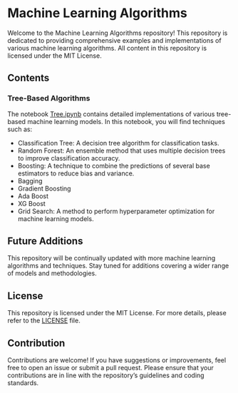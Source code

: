 # Machine Learning Algorithms

Welcome to the Machine Learning Algorithms repository! This repository is dedicated to providing comprehensive examples and implementations of various machine learning algorithms. All content in this repository is licensed under the MIT License.

## Contents

### Tree-Based Algorithms

The notebook [Tree.ipynb](Tree.ipynb) contains detailed implementations of various tree-based machine learning models. In this notebook, you will find techniques such as:
- Classification Tree: A decision tree algorithm for classification tasks.
- Random Forest: An ensemble method that uses multiple decision trees to improve classification accuracy.
- Boosting: A technique to combine the predictions of several base estimators to reduce bias and variance.
- Bagging
- Gradient Boosting
- Ada Boost
- XG Boost
- Grid Search: A method to perform hyperparameter optimization for machine learning models.

## Future Additions

This repository will be continually updated with more machine learning algorithms and techniques. Stay tuned for additions covering a wider range of models and methodologies.

## License

This repository is licensed under the MIT License. For more details, please refer to the [LICENSE](LICENSE) file.

## Contribution

Contributions are welcome! If you have suggestions or improvements, feel free to open an issue or submit a pull request. Please ensure that your contributions are in line with the repository’s guidelines and coding standards.
